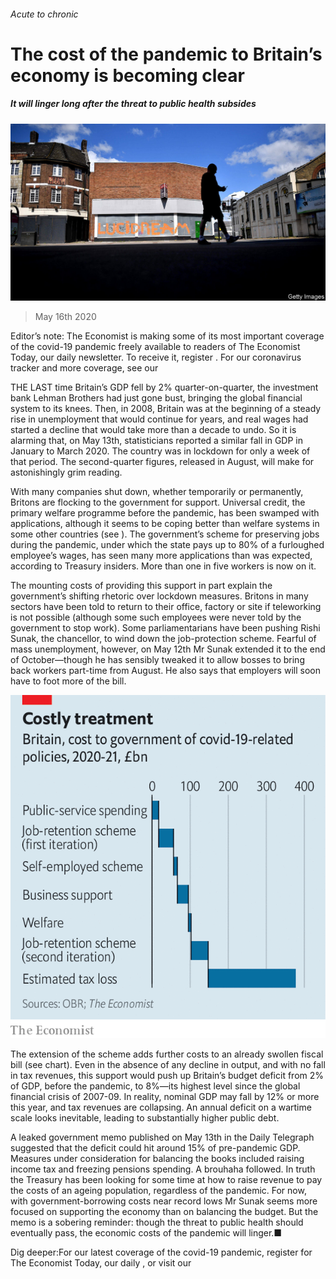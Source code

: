 ###### Acute to chronic

# The cost of the pandemic to Britain’s economy is becoming clear 

##### It will linger long after the threat to public health subsides 

![image](images/20200516_BRP504.jpg) 

> May 16th 2020 

Editor’s note: The Economist is making some of its most important coverage of the covid-19 pandemic freely available to readers of The Economist Today, our daily newsletter. To receive it, register . For our coronavirus tracker and more coverage, see our 

THE LAST time Britain’s GDP fell by 2% quarter-on-quarter, the investment bank Lehman Brothers had just gone bust, bringing the global financial system to its knees. Then, in 2008, Britain was at the beginning of a steady rise in unemployment that would continue for years, and real wages had started a decline that would take more than a decade to undo. So it is alarming that, on May 13th, statisticians reported a similar fall in GDP in January to March 2020. The country was in lockdown for only a week of that period. The second-quarter figures, released in August, will make for astonishingly grim reading.

With many companies shut down, whether temporarily or permanently, Britons are flocking to the government for support. Universal credit, the primary welfare programme before the pandemic, has been swamped with applications, although it seems to be coping better than welfare systems in some other countries (see ). The government’s scheme for preserving jobs during the pandemic, under which the state pays up to 80% of a furloughed employee’s wages, has seen many more applications than was expected, according to Treasury insiders. More than one in five workers is now on it.


The mounting costs of providing this support in part explain the government’s shifting rhetoric over lockdown measures. Britons in many sectors have been told to return to their office, factory or site if teleworking is not possible (although some such employees were never told by the government to stop work). Some parliamentarians have been pushing Rishi Sunak, the chancellor, to wind down the job-protection scheme. Fearful of mass unemployment, however, on May 12th Mr Sunak extended it to the end of October—though he has sensibly tweaked it to allow bosses to bring back workers part-time from August. He also says that employers will soon have to foot more of the bill.

![image](images/20200516_BRC601.png) 


The extension of the scheme adds further costs to an already swollen fiscal bill (see chart). Even in the absence of any decline in output, and with no fall in tax revenues, this support would push up Britain’s budget deficit from 2% of GDP, before the pandemic, to 8%—its highest level since the global financial crisis of 2007-09. In reality, nominal GDP may fall by 12% or more this year, and tax revenues are collapsing. An annual deficit on a wartime scale looks inevitable, leading to substantially higher public debt.

A leaked government memo published on May 13th in the Daily Telegraph suggested that the deficit could hit around 15% of pre-pandemic GDP. Measures under consideration for balancing the books included raising income tax and freezing pensions spending. A brouhaha followed. In truth the Treasury has been looking for some time at how to raise revenue to pay the costs of an ageing population, regardless of the pandemic. For now, with government-borrowing costs near record lows Mr Sunak seems more focused on supporting the economy than on balancing the budget. But the memo is a sobering reminder: though the threat to public health should eventually pass, the economic costs of the pandemic will linger.■

Dig deeper:For our latest coverage of the covid-19 pandemic, register for The Economist Today, our daily , or visit our 


